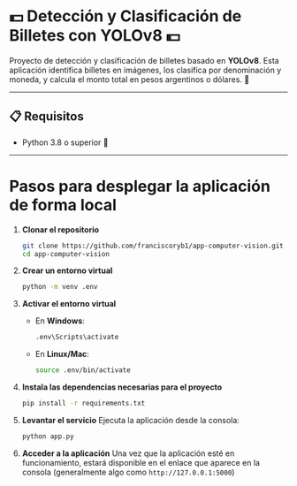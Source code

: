 # 💵 Detección y Clasificación de Billetes con YOLOv8 💵

Proyecto de detección y clasificación de billetes basado en **YOLOv8**. 
Esta aplicación identifica billetes en imágenes, los clasifica por denominación y moneda, y calcula el monto total en pesos argentinos o dólares. 🚀

---
## 📋 Requisitos
- Python 3.8 o superior 🐍

---


# Pasos para desplegar la aplicación de forma local

1. **Clonar el repositorio**
   ```bash
   git clone https://github.com/franciscoryb1/app-computer-vision.git
   cd app-computer-vision
   ```

2. **Crear un entorno virtual**
   ```bash
   python -m venv .env
   ```

3. **Activar el entorno virtual**
   - En **Windows**:
     ```bash
     .env\Scripts\activate
     ```
   - En **Linux/Mac**:
     ```bash
     source .env/bin/activate
     ```

4. **Instala las dependencias necesarias para el proyecto**   
   ```bash
   pip install -r requirements.txt
   ```

5. **Levantar el servicio**
   Ejecuta la aplicación desde la consola:
   ```bash
   python app.py
   ```

6. **Acceder a la aplicación**
   Una vez que la aplicación esté en funcionamiento, estará disponible en el enlace que aparece en la consola (generalmente algo como `http://127.0.0.1:5000`)
